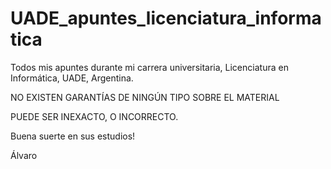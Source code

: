 # UADE_apuntes_licenciatura_informatica

Todos mis apuntes durante mi carrera universitaria, Licenciatura en Informática, UADE, Argentina.

NO EXISTEN GARANTÍAS DE NINGÚN TIPO SOBRE EL MATERIAL

PUEDE SER INEXACTO, O INCORRECTO.


Buena suerte en sus estudios!

Álvaro 

